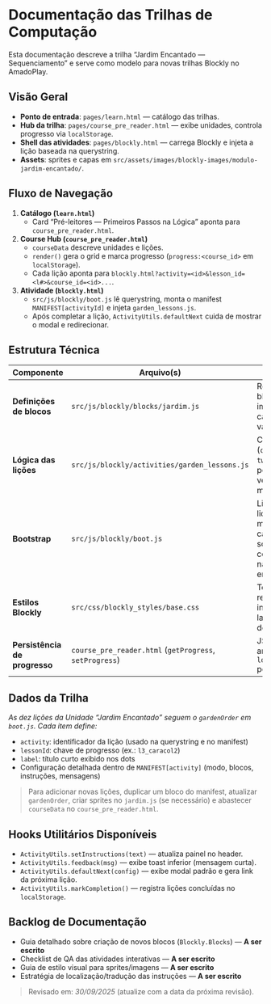 # Documentação das Trilhas de Computação

Esta documentação descreve a trilha “Jardim Encantado — Sequenciamento” e serve como modelo para novas trilhas Blockly no AmadoPlay.

## Visão Geral

- **Ponto de entrada**: `pages/learn.html` — catálogo das trilhas.
- **Hub da trilha**: `pages/course_pre_reader.html` — exibe unidades, controla progresso via `localStorage`.
- **Shell das atividades**: `pages/blockly.html` — carrega Blockly e injeta a lição baseada na querystring.
- **Assets**: sprites e capas em `src/assets/images/blockly-images/modulo-jardim-encantado/`.

## Fluxo de Navegação

1. **Catálogo (`learn.html`)**
   - Card “Pré-leitores — Primeiros Passos na Lógica” aponta para `course_pre_reader.html`.
2. **Course Hub (`course_pre_reader.html`)**
   - `courseData` descreve unidades e lições.
   - `render()` gera o grid e marca progresso (`progress:<course_id>` em `localStorage`).
   - Cada lição aponta para `blockly.html?activity=<id>&lesson_id=<l#>&course_id=<id>...`.
3. **Atividade (`blockly.html`)**
   - `src/js/blockly/boot.js` lê querystring, monta o manifest `MANIFEST[activityId]` e injeta `garden_lessons.js`.
   - Após completar a lição, `ActivityUtils.defaultNext` cuida de mostrar o modal e redirecionar.

## Estrutura Técnica

| Componente | Arquivo(s) | Descrição |
|------------|------------|-----------|
| **Definições de blocos** | `src/js/blockly/blocks/jardim.js` | Registra os blocos de imagem (turma, caracol, vagalume, etc.)
| **Lógica das lições** | `src/js/blockly/activities/garden_lessons.js` | Controla modos (`click`, `drag`, `two`, `three`), posicionamento, verificação e modal
| **Bootstrap** | `src/js/blockly/boot.js` | Lista todas as lições no manifest, carrega scripts/styles e controla navegação entre atividades
| **Estilos Blockly** | `src/css/blockly_styles/base.css` | Tema, responsividade, instruções e layout da área de trabalho
| **Persistência de progresso** | `course_pre_reader.html` (`getProgress`, `setProgress`) | JSON armazenado em `localStorage` por `course_id` |

## Dados da Trilha

*As dez lições da Unidade “Jardim Encantado” seguem o `gardenOrder` em `boot.js`. Cada item define:*

- `activity`: identificador da lição (usado na querystring e no manifest)
- `lessonId`: chave de progresso (ex.: `l3_caracol2`)
- `label`: título curto exibido nos dots
- Configuração detalhada dentro de `MANIFEST[activity]` (modo, blocos, instruções, mensagens)

> Para adicionar novas lições, duplicar um bloco do manifest, atualizar `gardenOrder`, criar sprites no `jardim.js` (se necessário) e abastecer `courseData` no `course_pre_reader.html`.

## Hooks Utilitários Disponíveis

- `ActivityUtils.setInstructions(text)` — atualiza painel no header.
- `ActivityUtils.feedback(msg)` — exibe toast inferior (mensagem curta).
- `ActivityUtils.defaultNext(config)` — exibe modal padrão e gera link da próxima lição.
- `ActivityUtils.markCompletion()` — registra lições concluídas no `localStorage`.

## Backlog de Documentação

- Guia detalhado sobre criação de novos blocos (`Blockly.Blocks`) — **A ser escrito**
- Checklist de QA das atividades interativas — **A ser escrito**
- Guia de estilo visual para sprites/imagens — **A ser escrito**
- Estratégia de localização/tradução das instruções — **A ser escrito**

> Revisado em: *30/09/2025* (atualize com a data da próxima revisão).
